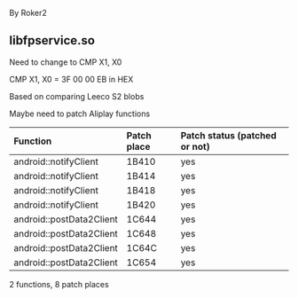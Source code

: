 By Roker2

## libfpservice.so

Need to change to CMP X1, X0

CMP X1, X0 = 3F 00 00 EB in HEX

Based on comparing Leeco S2 blobs

Maybe need to patch Aliplay functions

| Function                 | Patch place | Patch status (patched or not) |
| :----------------------- | :---------- | :---------------------------- |
| android::notifyClient    | 1B410       | yes                           |
| android::notifyClient    | 1B414       | yes                           |
| android::notifyClient    | 1B418       | yes                           |
| android::notifyClient    | 1B420       | yes                           |
| android::postData2Client | 1C644       | yes                           |
| android::postData2Client | 1C648       | yes                           |
| android::postData2Client | 1C64C       | yes                           |
| android::postData2Client | 1C654       | yes                           |

2 functions, 8 patch places